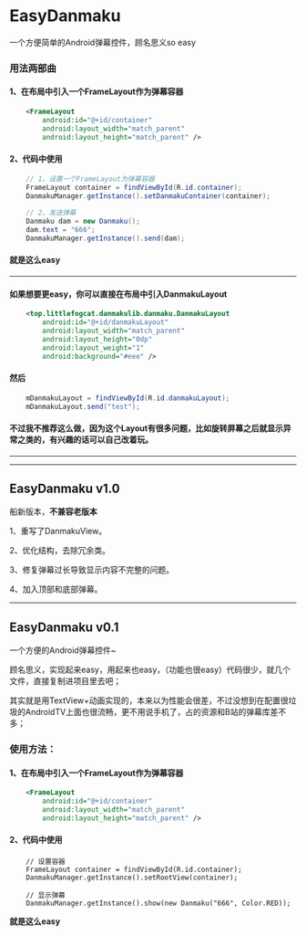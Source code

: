 # EasyDanmaku
一个方便简单的Android弹幕控件，顾名思义so easy

### 用法两部曲
#### 1、在布局中引入一个FrameLayout作为弹幕容器
```xml
    <FrameLayout
        android:id="@+id/container"
        android:layout_width="match_parent"
        android:layout_height="match_parent" />
```

#### 2、代码中使用
```java
    // 1、设置一个FrameLayout为弹幕容器
    FrameLayout container = findViewById(R.id.container);
    DanmakuManager.getInstance().setDanmakuContainer(container);
   
    // 2、发送弹幕
    Danmaku dam = new Danmaku();
    dam.text = "666"; 
    DanmakuManager.getInstance().send(dam);
```

#### 就是这么easy

---

#### 如果想要更easy，你可以直接在布局中引入DanmakuLayout
```xml
    <top.littlefogcat.danmakulib.danmaku.DanmakuLayout
        android:id="@+id/danmakuLayout"
        android:layout_width="match_parent"
        android:layout_height="0dp"
        android:layout_weight="1"
        android:background="#eee" />
```
#### 然后
```java
    mDanmakuLayout = findViewById(R.id.danmakuLayout);
    mDanmakuLayout.send("test");
```

#### 不过我不推荐这么做，因为这个Layout有很多问题，比如旋转屏幕之后就显示异常之类的，有兴趣的话可以自己改着玩。


---
---


## EasyDanmaku v1.0
船新版本，**不兼容老版本**

1、重写了DanmakuView。

2、优化结构，去除冗余类。

3、修复弹幕过长导致显示内容不完整的问题。

4、加入顶部和底部弹幕。



---


## EasyDanmaku v0.1
一个方便的Android弹幕控件~

顾名思义，实现起来easy，用起来也easy，（功能也很easy）代码很少，就几个文件，直接复制进项目里去吧；

其实就是用TextView+动画实现的，本来以为性能会很差，不过没想到在配置很垃圾的AndroidTV上面也很流畅，更不用说手机了，占的资源和B站的弹幕库差不多；

### 使用方法：
#### 1、在布局中引入一个FrameLayout作为弹幕容器
```xml
    <FrameLayout
        android:id="@+id/container"
        android:layout_width="match_parent"
        android:layout_height="match_parent" />
```
#### 2、代码中使用
```
    // 设置容器
    FrameLayout container = findViewById(R.id.container);
    DanmakuManager.getInstance().setRootView(container);
    
    // 显示弹幕
    DanmakuManager.getInstance().show(new Danmaku("666", Color.RED));
```

**就是这么easy**
